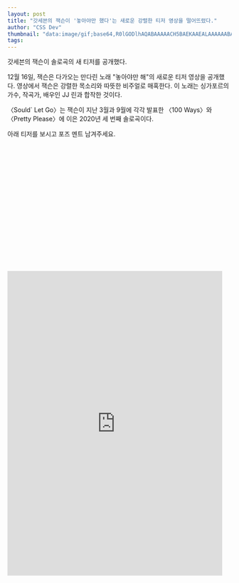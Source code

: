 ```yaml
---
layout: post
title: "갓세븐의 잭슨이 '놓아야만 했다'는 새로운 강렬한 티저 영상을 떨어뜨렸다."
author: "CSS Dev"
thumbnail: "data:image/gif;base64,R0lGODlhAQABAAAAACH5BAEKAAEALAAAAAABAAEAAAICTAEAOw=="
tags: 
---
```



갓세븐의 잭슨이 솔로곡의 새 티저를 공개했다.

12월 16일, 잭슨은 다가오는 만다린 노래 "놓아야만 해"의 새로운 티저 영상을 공개했다. 영상에서 잭슨은 강렬한 목소리와 따뜻한 비주얼로 매혹한다. 이 노래는 싱가포르의 가수, 작곡가, 배우인 JJ 린과 합작한 것이다.

〈Sould` Let Go〉는 잭슨이 지난 3월과 9월에 각각 발표한 〈100 Ways〉와 〈Pretty Please〉에 이은 2020년 세 번째 솔로곡이다.

아래 티저를 보시고 포즈 멘트 남겨주세요.


<div class="video_wrapper" style="padding-top: 56.25%;">
    <iframe id="twitter-widget-0" scrolling="no" frameborder="0" allowtransparency="true" allowfullscreen="true" class="" style="position: static; visibility: visible; width: 483px; height: 683px; display: block; flex-grow: 1;" title="Twitter Tweet" src="https://platform.twitter.com/embed/index.html?dnt=false&amp;embedId=twitter-widget-0&amp;frame=false&amp;hideCard=false&amp;hideThread=false&amp;id=1339059000327823361&amp;lang=en&amp;origin=https%3A%2F%2Fkpopchingu.com%2F2020%2F12%2F16%2Fgot7s-jackson-drops-a-new-intense-teaser-video-for-shouldve-let-go%2F&amp;theme=light&amp;widgetsVersion=ed20a2b%3A1601588405575&amp;width=550px" data-tweet-id="1339059000327823361"></iframe>
</div>
